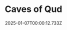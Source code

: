 ---
title: "Caves of Qud"
id: 333640
date: 2025-01-07T00:00:12.733Z
link: games/steam/recent/caves-of-qud
image: http://media.steampowered.com/steamcommunity/public/images/apps/333640/d301aa7d579383e6eeedf4a9cd26d703e6e5d5e0.jpg
playtime_2weeks: 40
playtime_forever: 2033
playtime_windows_forever: 0
playtime_mac_forever: 0
playtime_linux_forever: 2033
playtime_deck_forever: 2033
---